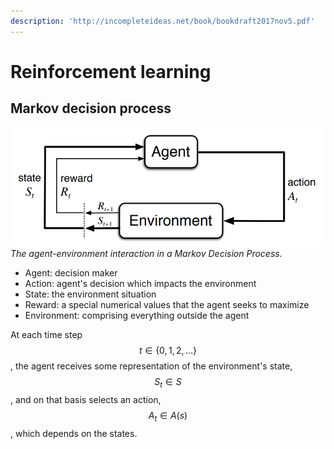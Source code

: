 ```yaml
---
description: 'http://incompleteideas.net/book/bookdraft2017nov5.pdf'
---
```


# Reinforcement learning

## Markov decision process

![](/.gitbook/assets/agent.png)
*The agent-environment interaction in a Markov Decision Process.*

* Agent: decision maker
* Action: agent's decision which impacts the environment
* State: the environment situation
* Reward: a special numerical values that the agent seeks to maximize
* Environment: comprising everything outside the agent

At each time step $$t \in \{0,1,2,...\}$$, the agent receives some representation of the environment's state, $$S_t \in S$$, and on that basis selects an action, $$A_t \in A(s)$$, which depends on the states.



